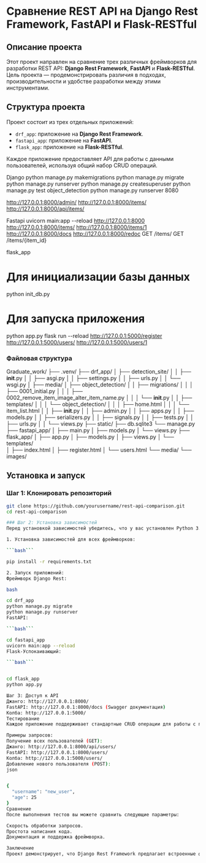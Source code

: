 # Сравнение REST API на Django Rest Framework, FastAPI и Flask-RESTful

## Описание проекта
Этот проект направлен на сравнение трех различных фреймворков для разработки REST API: **Django Rest Framework**, **FastAPI** и **Flask-RESTful**. Цель проекта — продемонстрировать различия в подходах, производительности и удобстве разработки между этими инструментами.

## Структура проекта
Проект состоит из трех отдельных приложений:
- `drf_app`: приложение на **Django Rest Framework**.
- `fastapi_app`: приложение на **FastAPI**.
- `flask_app`: приложение на **Flask-RESTful**.

Каждое приложение предоставляет API для работы с данными пользователей, используя общий набор CRUD операций.

Django
python manage.py makemigrations
python manage.py migrate
python manage.py runserver
python manage.py createsuperuser
python manage.py test object_detection
python manage.py runserver 8080

http://127.0.0.1:8000/admin/
http://127.0.0.1:8000/items/
http://127.0.0.1:8000/api/items/

Fastapi
uvicorn main:app --reload
http://127.0.0.1:8000
http://127.0.0.1:8000/items/
http://127.0.0.1:8000/items/1
http://127.0.0.1:8000/docs
http://127.0.0.1:8000/redoc
GET /items/
GET /items/{item_id} 

flask_app
# Для инициализации базы данных
python init_db.py
# Для запуска приложения
python app.py
flask run --reload
http://127.0.0.1:5000/register
http://127.0.0.1:5000/users/
http://127.0.0.1:5000/users/1


### Файловая структура
 

Graduate_work/
├── .venv/
├── drf_app/
│   ├── detection_site/
│   │   ├── __init__.py
│   │   ├── asgi.py
│   │   ├── settings.py
│   │   ├── urls.py
│   │   └── wsgi.py
│   ├── media/
│   ├── object_detection/
│   │   ├── migrations/
│   │   │   ├── 0001_initial.py
│   │   │   ├── 0002_remove_item_image_alter_item_name.py
│   │   │   └── __init__.py
│   │   ├── templates/
│   │   │   └── object_detection/
│   │   │       ├── home.html
│   │   │       └── item_list.html
│   │   ├── __init__.py
│   │   ├── admin.py
│   │   ├── apps.py
│   │   ├── models.py
│   │   ├── serializers.py
│   │   ├── signals.py
│   │   ├── tests.py
│   │   ├── urls.py
│   │   └── views.py
├── static/
├── db.sqlite3
└── manage.py
├── fastapi_app/
│   ├── main.py
│   ├── models.py
│   └── views.py
├── flask_app/
│   ├── app.py
│   ├── models.py
│   ├── views.py
│   └── templates/  
│       ├── index.html
│       ├── register.html
│       └── users.html
└── media/
    └── images/



## Установка и запуск

### Шаг 1: Клонировать репозиторий
```bash
git clone https://github.com/yourusername/rest-api-comparison.git
cd rest-api-comparison

### Шаг 2: Установка зависимостей
Перед установкой зависимостей убедитесь, что у вас установлен Python 3.11+ и виртуальное окружение.

1. Установка зависимостей для всех фреймворков:

```bash```

pip install -r requirements.txt

2. Запуск приложений:
Фреймворк Django Rest:

bash

cd drf_app
python manage.py migrate
python manage.py runserver
FastAPI:

```bash```

cd fastapi_app
uvicorn main:app --reload
Flask-Успокаивающий:

```bash```


cd flask_app
python app.py

Шаг 3: Доступ к API
Джанго: http://127.0.0.1:8000/
FastAPI: http://127.0.0.1:8000/docs (Swagger документация)
Колба: http://127.0.0.1:5000/
Тестирование
Каждое приложение поддерживает стандартные CRUD операции для работы с пользователями.

Примеры запросов:
Получение всех пользователей (GET):
Джанго: http://127.0.0.1:8000/api/users/
FastAPI: http://127.0.0.1:8000/users/
Колба: http://127.0.0.1:5000/users/
Добавление нового пользователя (POST):
json


{
  "username": "new_user",
  "age": 25
}
Сравнение
После выполнения тестов вы можете сравнить следующие параметры:

Скорость обработки запросов.
Простота написания кода.
Документация и поддержка фреймворка.

Заключение
Проект демонстрирует, что Django Rest Framework предлагает встроенные функции, FastAPI выигрывает в производительности, а Flask-RESTful обеспечивает гибкость и простоту, но требует больше кода для реализации базовых функций.```
